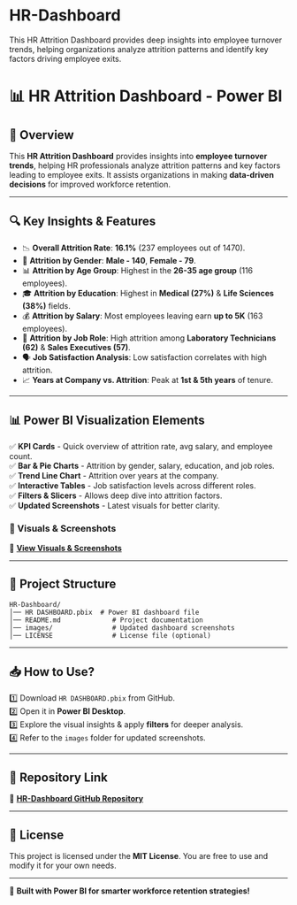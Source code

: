 # HR-Dashboard
This HR Attrition Dashboard provides deep insights into employee turnover trends, helping organizations analyze attrition patterns and identify key factors driving employee exits.
# 📊 HR Attrition Dashboard - Power BI  

## 🔹 Overview  
This **HR Attrition Dashboard** provides insights into **employee turnover trends**, helping HR professionals analyze attrition patterns and key factors leading to employee exits. It assists organizations in making **data-driven decisions** for improved workforce retention.  

---

## 🔍 Key Insights & Features  
- 📉 **Overall Attrition Rate**: **16.1%** (237 employees out of 1470).  
- 👥 **Attrition by Gender**: **Male - 140**, **Female - 79**.  
- 📊 **Attrition by Age Group**: Highest in the **26-35 age group** (116 employees).  
- 🎓 **Attrition by Education**: Highest in **Medical (27%)** & **Life Sciences (38%)** fields.  
- 💰 **Attrition by Salary**: Most employees leaving earn **up to 5K** (163 employees).  
- 🏢 **Attrition by Job Role**: High attrition among **Laboratory Technicians (62)** & **Sales Executives (57)**.  
- 🗣️ **Job Satisfaction Analysis**: Low satisfaction correlates with high attrition.  
- 📈 **Years at Company vs. Attrition**: Peak at **1st & 5th years** of tenure.  

---

## 📊 Power BI Visualization Elements  
✅ **KPI Cards** - Quick overview of attrition rate, avg salary, and employee count.  
✅ **Bar & Pie Charts** - Attrition by gender, salary, education, and job roles.  
✅ **Trend Line Chart** - Attrition over years at the company.  
✅ **Interactive Tables** - Job satisfaction levels across different roles.  
✅ **Filters & Slicers** - Allows deep dive into attrition factors.  
✅ **Updated Screenshots** - Latest visuals for better clarity.  

### 📸 Visuals & Screenshots  
🔗 **[View Visuals & Screenshots](https://github.com/Sahilhande09/HR-Dashboard/tree/main/images)**  

---

## 📂 Project Structure  
```
HR-Dashboard/
│── HR DASHBOARD.pbix  # Power BI dashboard file
│── README.md             # Project documentation
│── images/               # Updated dashboard screenshots
│── LICENSE               # License file (optional)
```

---

## 📥 How to Use?  
1️⃣ Download `HR DASHBOARD.pbix` from GitHub.  
2️⃣ Open it in **Power BI Desktop**.  
3️⃣ Explore the visual insights & apply **filters** for deeper analysis.  
4️⃣ Refer to the `images` folder for updated screenshots.  

---

## 📎 Repository Link  
🔗 **[HR-Dashboard GitHub Repository](https://github.com/Sahilhande09/HR-Dashboard/tree/main)**  

---

## 📜 License  
This project is licensed under the **MIT License**. You are free to use and modify it for your own needs.  

---

🚀 **Built with Power BI for smarter workforce retention strategies!**  
